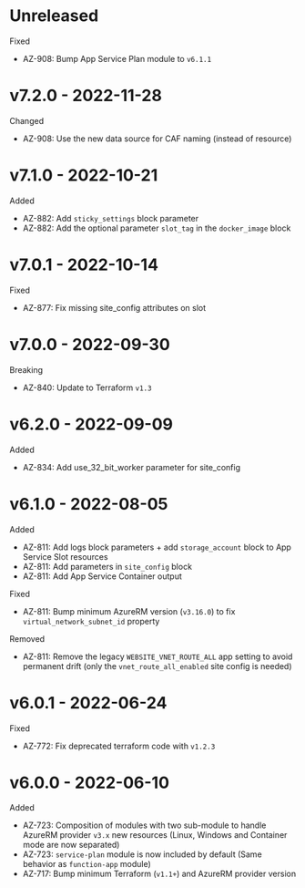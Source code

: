 # Unreleased

Fixed
  * AZ-908: Bump App Service Plan module to `v6.1.1`

# v7.2.0 - 2022-11-28

Changed
  * AZ-908: Use the new data source for CAF naming (instead of resource)

# v7.1.0 - 2022-10-21

Added
  * AZ-882: Add `sticky_settings` block parameter
  * AZ-882: Add the optional parameter `slot_tag` in the `docker_image` block

# v7.0.1 - 2022-10-14

Fixed
  * AZ-877: Fix missing site_config attributes on slot

# v7.0.0 - 2022-09-30

Breaking
  * AZ-840: Update to Terraform `v1.3`

# v6.2.0 - 2022-09-09

Added
  * AZ-834: Add use_32_bit_worker parameter for site_config

# v6.1.0 - 2022-08-05

Added
  * AZ-811: Add logs block parameters + add `storage_account` block to App Service Slot resources
  * AZ-811: Add parameters in `site_config` block
  * AZ-811: Add App Service Container output

Fixed
  * AZ-811: Bump minimum AzureRM version (`v3.16.0`) to fix `virtual_network_subnet_id` property

Removed
  * AZ-811: Remove the legacy `WEBSITE_VNET_ROUTE_ALL` app setting to avoid permanent drift (only the `vnet_route_all_enabled` site config is needed)

# v6.0.1 - 2022-06-24

Fixed
  * AZ-772: Fix deprecated terraform code with `v1.2.3`

# v6.0.0 - 2022-06-10

Added
  * AZ-723: Composition of modules with two sub-module to handle AzureRM provider `v3.x` new resources (Linux, Windows and Container mode are now separated)
  * AZ-723: `service-plan` module is now included by default (Same behavior as `function-app` module)
  * AZ-717: Bump minimum Terraform (`v1.1+`) and AzureRM provider version
